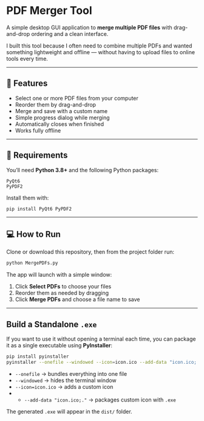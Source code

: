 # PDF Merger Tool

A simple desktop GUI application to **merge multiple PDF files** with drag-and-drop ordering and a clean interface.

I built this tool because I often need to combine multiple PDFs and wanted something lightweight and offline — without having to upload files to online tools every time.

---

## 🚀 Features

- Select one or more PDF files from your computer  
- Reorder them by drag-and-drop  
- Merge and save with a custom name  
- Simple progress dialog while merging  
- Automatically closes when finished  
- Works fully offline  

---

## 🧰 Requirements

You’ll need **Python 3.8+** and the following Python packages:

```
PyQt6
PyPDF2
````

Install them with:

```bash
pip install PyQt6 PyPDF2
````

---

## 💻 How to Run

Clone or download this repository, then from the project folder run:

```bash
python MergePDFs.py
```

The app will launch with a simple window:

1. Click **Select PDFs** to choose your files
2. Reorder them as needed by dragging
3. Click **Merge PDFs** and choose a file name to save

---

##  Build a Standalone `.exe`

If you want to use it without opening a terminal each time, you can package it as a single executable using **PyInstaller**:

```bash
pip install pyinstaller
pyinstaller --onefile --windowed --icon=icon.ico --add-data "icon.ico;." MergePDFs.py
```

* `--onefile` → bundles everything into one file
* `--windowed` → hides the terminal window
* `--icon=icon.ico` → adds a custom icon
* * `--add-data "icon.ico;."` → packages custom icon with `.exe`

The generated `.exe` will appear in the `dist/` folder.

